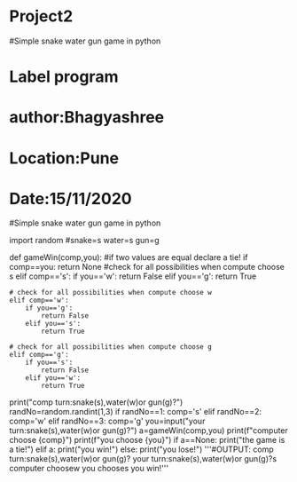 # Project2
#Simple snake water gun game in python
# Label program
# author:Bhagyashree
# Location:Pune
# Date:15/11/2020
#Simple snake water gun game in python

import random
#snake=s water=s gun=g

def gameWin(comp,you):
    #if two values are equal declare a tie!
    if comp==you:
        return None
    #check for all possibilities when compute choose s
    elif comp=='s':
        if you=='w':
            return False
        elif you=='g':
            return True

    # check for all possibilities when compute choose w
    elif comp=='w':
        if you=='g':
            return False
        elif you=='s':
            return True

    # check for all possibilities when compute choose g
    elif comp=='g':
        if you=='s':
            return False
        elif you=='w':
            return True
print("comp turn:snake(s),water(w)or gun(g)?")
randNo=random.randint(1,3)
if randNo==1:
    comp='s'
elif randNo==2:
    comp='w'
elif randNo==3:
    comp='g'
you=input("your turn:snake(s),water(w)or gun(g)?")
a=gameWin(comp,you)
print(f"computer choose {comp}")
print(f"you choose {you}")
if a==None:
    print("the game is a tie!")
elif a:
    print("you win!")
else:
    print("you lose!")
'''#OUTPUT:
comp turn:snake(s),water(w)or gun(g)?
your turn:snake(s),water(w)or gun(g)?s
computer choosew
you chooses
you win!'''
